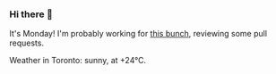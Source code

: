 ### Hi there :wave:

It's Monday! I'm probably working for [this bunch](https://github.com/kohofinancial), reviewing some pull requests.

Weather in Toronto: sunny, at +24°C.
